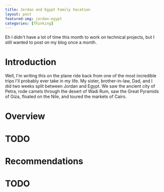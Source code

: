 ```yaml
---
title: Jordan and Egypt Family Vacation
layout: post
featured-img: jordan-egypt
categories: [Thinking]
---
```


Eh I didn't have a lot of time this month to work on technical projects, but I still wanted to post on my blog once a month.

Introduction
============
Well, I'm writing this on the plane ride back from one of the most incredible trips I'll probably ever take in my life. My sister, brother-in-law, Dad, and I did two weeks split between Jordan and Egypt. We saw the ancient city of Petra, rode camels through the desert of Wadi Rum, saw the Great Pyramids of Giza, floated on the Nile, and toured the markets of Cairo.

Overview
========
# TODO


Recommendations
===============
# TODO





[comment]: <> (Bibliography)
[ober-mamma]: https://www.bigmammagroup.com/fr/trattorias/ober-mamma
[le-chalet]: http://chalet-des-iles.com/en
[la-fontaine]: https://www.fontaine-de-mars.com/
[le-plongeoir]: https://www.leplongeoir.com/en/home/
[paloma]: https://www.paloma-beach.com/
[nadal-vs-faa]: https://www.rolandgarros.com/en-us/video/highlights-nadal-v-auger-aliassime-r4-rg2022